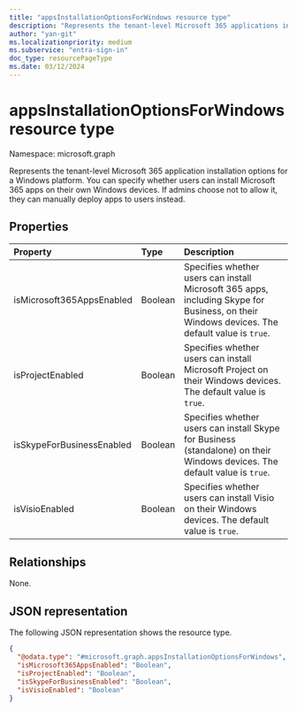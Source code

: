 ```yaml
---
title: "appsInstallationOptionsForWindows resource type"
description: "Represents the tenant-level Microsoft 365 applications installation options for a Windows platform."
author: "yan-git"
ms.localizationpriority: medium
ms.subservice: "entra-sign-in"
doc_type: resourcePageType
ms.date: 03/12/2024
---
```


# appsInstallationOptionsForWindows resource type

Namespace: microsoft.graph

Represents the tenant-level Microsoft 365 application installation options for a Windows platform. You can specify whether users can install Microsoft 365 apps on their own Windows devices. If admins choose not to allow it, they can manually deploy apps to users instead.

## Properties
|Property|Type|Description|
|:---|:---|:---|
| isMicrosoft365AppsEnabled | Boolean | Specifies whether users can install Microsoft 365 apps, including Skype for Business, on their Windows devices. The default value is `true`.|
| isProjectEnabled| Boolean | Specifies whether users can install Microsoft Project on their Windows devices. The default value is `true`. |
| isSkypeForBusinessEnabled | Boolean | Specifies whether users can install Skype for Business (standalone) on their Windows devices. The default value is `true`. |
| isVisioEnabled | Boolean | Specifies whether users can install Visio on their Windows devices. The default value is `true`. |

## Relationships
None.

## JSON representation
The following JSON representation shows the resource type.
<!-- {
  "blockType": "resource",
  "@odata.type": "microsoft.graph.appsInstallationOptionsForWindows"
}
-->
``` json
{
  "@odata.type": "#microsoft.graph.appsInstallationOptionsForWindows",
  "isMicrosoft365AppsEnabled": "Boolean",
  "isProjectEnabled": "Boolean",
  "isSkypeForBusinessEnabled": "Boolean",
  "isVisioEnabled": "Boolean"
}
```
